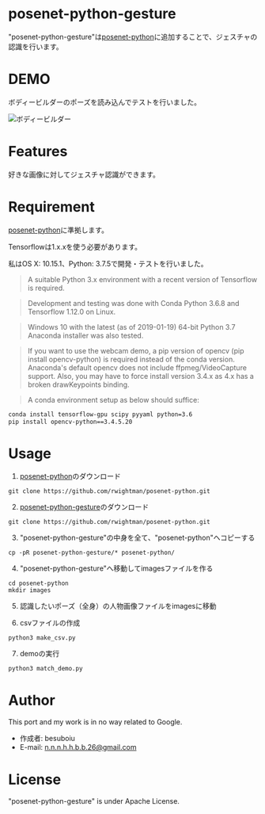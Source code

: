 # posenet-python-gesture

"posenet-python-gesture"は[posenet-python](https://github.com/rwightman/posenet-python)に追加することで、ジェスチャの認識を行います。
 

# DEMO
ボディービルダーのポーズを読み込んでテストを行いました。

![ボディービルダー](https://user-images.githubusercontent.com/43237898/84505388-9763fa00-acf8-11ea-8dd5-cef46d328851.gif)

# Features
 
好きな画像に対してジェスチャ認識ができます。
 
# Requirement

[posenet-python](https://github.com/rwightman/posenet-python)に準拠します。

Tensorflowは1.x.xを使う必要があります。

私はOS X: 10.15.1、Python: 3.7.5で開発・テストを行いました。

> A suitable Python 3.x environment with a recent version of Tensorflow is required.

> Development and testing was done with Conda Python 3.6.8 and Tensorflow 1.12.0 on Linux.

> Windows 10 with the latest (as of 2019-01-19) 64-bit Python 3.7 Anaconda installer was also tested.

> If you want to use the webcam demo, a pip version of opencv (pip install opencv-python) is required instead of the conda version. Anaconda's default opencv does not include ffpmeg/VideoCapture support. Also, you may have to force install version 3.4.x as 4.x has a broken drawKeypoints binding.
 
> A conda environment setup as below should suffice:

```bash
conda install tensorflow-gpu scipy pyyaml python=3.6
pip install opencv-python==3.4.5.20
```

 
# Usage
 
1. [posenet-python](https://github.com/rwightman/posenet-python)のダウンロード

```
git clone https://github.com/rwightman/posenet-python.git
```
2. [posenet-python-gesture](https://github.com/besuboiu/posenet-python-gesture)のダウンロード

```
git clone https://github.com/rwightman/posenet-python.git
```

3. "posenet-python-gesture"の中身を全て、"posenet-python"ヘコピーする

```
cp -pR posenet-python-gesture/* posenet-python/
```

4. "posenet-python-gesture"へ移動してimagesファイルを作る

```
cd posenet-python
mkdir images
```
5. 認識したいポーズ（全身）の人物画像ファイルをimagesに移動

6. csvファイルの作成

```
python3 make_csv.py
```

7. demoの実行

```
python3 match_demo.py
```


 
# Author
 
This port and my work is in no way related to Google.
 
* 作成者: besuboiu
* E-mail: n.n.n.h.h.b.b.26@gmail.com
 
# License

"posenet-python-gesture" is under Apache License.
 
